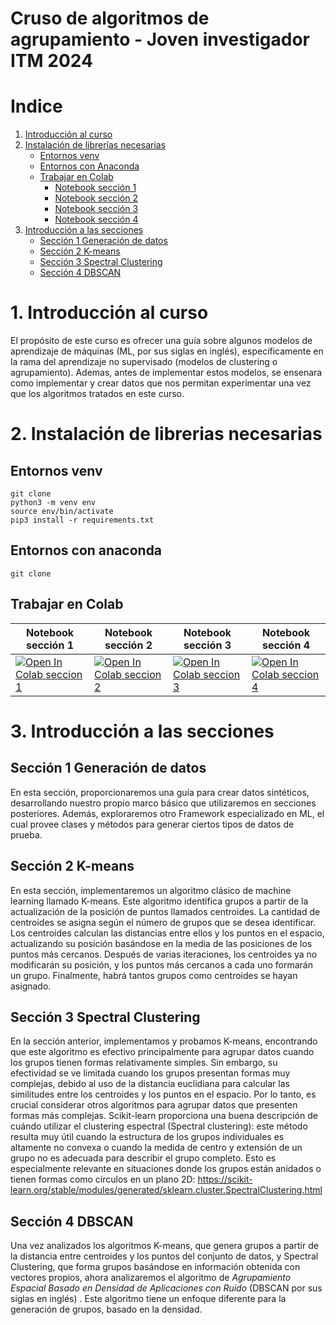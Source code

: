 # Cruso de algoritmos de agrupamiento - Joven investigador ITM 2024


# Indice

1. [Introducción al curso](#1-Introducción-al-curso)
2. [Instalación de librerías necesarias](#2-Instalación-de-librerías-necesarias)
    - [Entornos venv](#21-entornos-venv)
    - [Entornos con Anaconda](#22-entornos-con-anaconda)
    - [Trabajar en Colab](#23-trabajar-en-colab)
        - [Notebook sección 1](#231-notebook-seccion-1)
        - [Notebook sección 2](#232-notebook-seccion-2)
        - [Notebook sección 3](#233-notebook-seccion-3)
        - [Notebook sección 4](#234-notebook-seccion-4)
3. [Introducción a las secciones](#3-Introducción-a-las-secciones)
    - [Sección 1 Generación de datos](#31-Sección-1-Generación-de-datos)
    - [Sección 2 K-means](#32-Sección-2-K-means)
    - [Sección 3 Spectral Clustering](#33-Sección-3-Spectral-Clustering)
    - [Sección 4 DBSCAN](#34-Sección-4-DBSCAN)


# 1. Introducción al curso

El propósito de este curso es ofrecer una guía sobre algunos modelos de aprendizaje de máquinas (ML, por sus siglas en inglés), específicamente en la rama del aprendizaje no supervisado (modelos de clustering o agrupamiento). Ademas, antes de implementar estos modelos, se ensenara como implementar y crear datos que nos permitan experimentar una vez que los algoritmos tratados en este curso.

# 2. Instalación de librerias necesarias

## Entornos venv

```
git clone
python3 -m venv env
source env/bin/activate
pip3 install -r requirements.txt
```
## Entornos con anaconda

```
git clone

```

## Trabajar en Colab

| **Notebook sección 1** | **Notebook sección 2** | **Notebook sección 3** | **Notebook sección 4** |
|-------------------------|-------------------------|-------------------------|-------------------------|
| [![Open In Colab seccion 1](https://colab.research.google.com/assets/colab-badge.svg)](https://colab.research.google.com/github/miguel-solarte/Curso_joven_investigador_ITM_2024/blob/main/Seccion1_GeneracionSD.ipynb) | [![Open In Colab seccion 2](https://colab.research.google.com/assets/colab-badge.svg)](https://colab.research.google.com/github/miguel-solarte/Curso_joven_investigador_ITM_2024/blob/main/Seccion2_K-means.ipynb) | [![Open In Colab seccion 3](https://colab.research.google.com/assets/colab-badge.svg)](https://colab.research.google.com/github/miguel-solarte/Curso_joven_investigador_ITM_2024/blob/main/Seccion3_SC.ipynb) | [![Open In Colab seccion 4](https://colab.research.google.com/assets/colab-badge.svg)](https://colab.research.google.com/github/miguel-solarte/Curso_joven_investigador_ITM_2024/blob/main/Seccion4_DBSCAN.ipynb) |



# 3. Introducción a las secciones

## Sección 1 Generación de datos

En esta sección, proporcionaremos una guía para crear datos sintéticos, desarrollando nuestro propio marco básico que utilizaremos en secciones posteriores. Además, exploraremos otro Framework especializado en ML, el cual provee clases y métodos para generar ciertos tipos de datos de prueba.

## Sección 2 K-means

En esta sección, implementaremos un algoritmo clásico de machine learning llamado K-means. Este algoritmo identifica grupos a partir de la actualización de la posición de puntos llamados centroides. La cantidad de centroides se asigna según el número de grupos que se desea identificar. Los centroides calculan las distancias entre ellos y los puntos en el espacio, actualizando su posición basándose en la media de las posiciones de los puntos más cercanos. Después de varias iteraciones, los centroides ya no modificarán su posición, y los puntos más cercanos a cada uno formarán un grupo. Finalmente, habrá tantos grupos como centroides se hayan asignado.

## Sección 3 Spectral Clustering

En la sección anterior, implementamos y probamos K-means, encontrando que este algoritmo es efectivo principalmente para agrupar datos cuando los grupos tienen formas relativamente simples. Sin embargo, su efectividad se ve limitada cuando los grupos presentan formas muy complejas, debido al uso de la distancia euclidiana para calcular las similitudes entre los centroides y los puntos en el espacio. Por lo tanto, es crucial considerar otros algoritmos para agrupar datos que presenten formas más complejas. Scikit-learn proporciona una buena descripción de cuándo utilizar el clustering espectral (Spectral clustering): este método resulta muy útil cuando la estructura de los grupos individuales es altamente no convexa o cuando la medida de centro y extensión de un grupo no es adecuada para describir el grupo completo. Esto es especialmente relevante en situaciones donde los grupos están anidados o tienen formas como círculos en un plano 2D: https://scikit-learn.org/stable/modules/generated/sklearn.cluster.SpectralClustering.html

## Sección 4 DBSCAN

Una vez analizados los algoritmos K-means, que genera grupos a partir de la distancia entre centroides y los puntos del conjunto de datos, y Spectral Clustering, que forma grupos basándose en información obtenida con vectores propios, ahora analizaremos el algoritmo de *Agrupamiento Espacial Basado en Densidad de Aplicaciones con Ruido* (DBSCAN por sus siglas en inglés) . Este algoritmo tiene un enfoque diferente para la generación de grupos, basado en la densidad.
